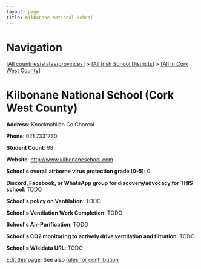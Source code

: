 ```yaml
---
layout: page
title: Kilbonane National School
---
```

# Navigation

[[All countries/states/provinces]](../../..) > [[All Irish School Districts]](../..) > [[All In Cork West County]](..)

# Kilbonane National School (Cork West County)

**Address**: Knocknahilan Co Chorcai

**Phone**: 021 7331730

**Student Count**: 98

**Website**: <http://www.kilbonaneschool.com>

**School's overall airborne virus protection grade (0-5)**: 0

**Discord, Facebook, or WhatsApp group for discovery/advocacy for THIS school**: TODO

**School's policy on Ventilation**: TODO

**School's Ventilation Work Completion**: TODO

**School's Air-Purification**: TODO

**School's CO2 monitoring to actively drive ventilation and filtration**: TODO

**School's Wikidata URL**: TODO


[Edit this page](https://github.com/ventilate-schools/Ireland/edit/main/./Cork_West_County/Kilbonane_National_School.md). See also [rules for contribution](../../../contribution-rules/)